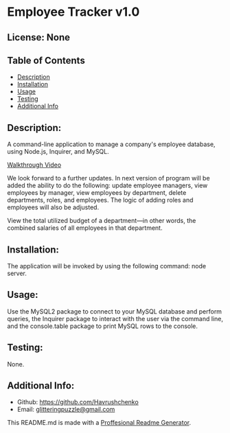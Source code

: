 # Employee Tracker v1.0
  ## License: None 
  ### 
  ## Table of Contents
  - [Description](#description)
  - [Installation](#installation)
  - [Usage](#usage)
  - [Testing](#testing)
  - [Additional Info](#additional-info)

  ## Description:
  A command-line application to manage a company's employee database, using Node.js, Inquirer, and MySQL.

  [Walkthrough Video](./assets/img/command-line-walkthrough.mp4)

  We look forward to a further updates. In next version of program will be added the ability to do the following: update employee managers, view employees by manager, view employees by department, delete departments, roles, and employees. The logic of adding roles and employees will also be adjusted.

View the total utilized budget of a department—in other words, the combined salaries of all employees in that department. 
  
  ## Installation:
  The application will be invoked by using the following command: node server.

  ## Usage:
  Use the MySQL2 package to connect to your MySQL database and perform queries, the Inquirer package to interact with the user via the command line, and the console.table package to print MySQL rows to the console.

  ## Testing:
  None.

  ## Additional Info:
  - Github: https://github.com/Havrushchenko
  - Email: glitteringpuzzle@gmail.com

  This README.md is made with a [Proffesional Readme Generator](https://github.com/Havrushchenko/proffesional-readme-generator).
